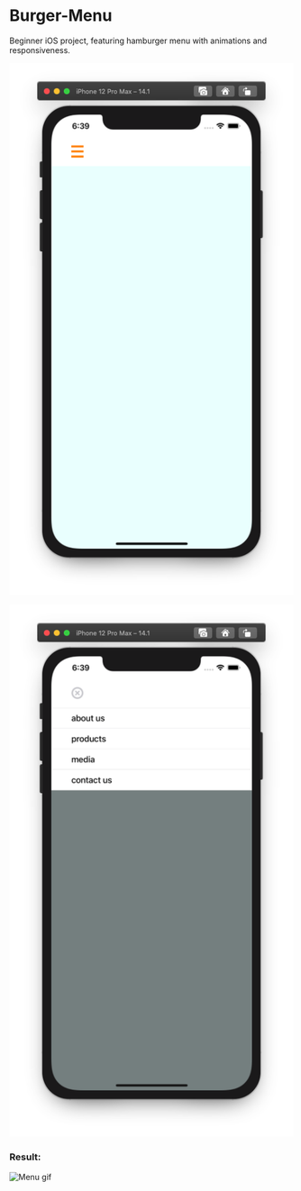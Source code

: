 # Burger-Menu
Beginner iOS project, featuring hamburger menu with animations and responsiveness.


![Menu res](./01.png)

![Menu res](./02.png)

### Result:

![Menu gif](https://media.giphy.com/media/3OemfwtSWqnoWa08oI/giphy.gif)
